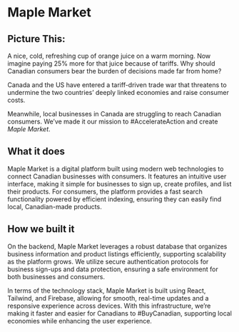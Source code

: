 # Maple Market

## Picture This:
A nice, cold, refreshing cup of orange juice on a warm morning. Now imagine paying 25% more for that juice because of tariffs. Why should Canadian consumers bear the burden of decisions made far from home? 

Canada and the US have entered a tariff-driven trade war that threatens to undermine the two countries’ deeply linked economies and raise consumer costs.

Meanwhile, local businesses in Canada are struggling to reach Canadian consumers. We’ve made it our mission to #AccelerateAction and create _Maple Market_.

## What it does
Maple Market is a digital platform built using modern web technologies to connect Canadian businesses with consumers. It features an intuitive user interface, making it simple for businesses to sign up, create profiles, and list their products. For consumers, the platform provides a fast search functionality powered by efficient indexing, ensuring they can easily find local, Canadian-made products.

## How we built it
On the backend, Maple Market leverages a robust database that organizes business information and product listings efficiently, supporting scalability as the platform grows. We utilize secure authentication protocols for business sign-ups and data protection, ensuring a safe environment for both businesses and consumers.

In terms of the technology stack, Maple Market is built using React, Tailwind, and Firebase, allowing for smooth, real-time updates and a responsive experience across devices. With this infrastructure, we’re making it faster and easier for Canadians to #BuyCanadian, supporting local economies while enhancing the user experience.


